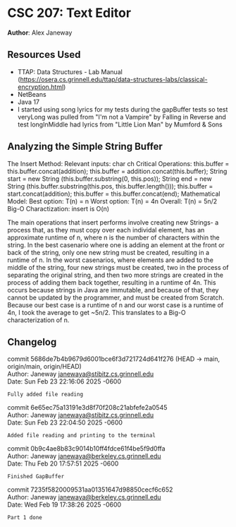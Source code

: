# CSC 207: Text Editor

**Author**: Alex Janeway

## Resources Used

+ TTAP: Data Structures - Lab Manual (https://osera.cs.grinnell.edu/ttap/data-structures-labs/classical-encryption.html)
+ NetBeans
+ Java 17
+ I started using song lyrics for my tests during the gapBuffer tests so
  test veryLong was pulled from "I'm not a Vampire" by Falling in Reverse and
  test longInMiddle had lyrics from "Little Lion Man" by Mumford & Sons

## Analyzing the Simple String Buffer
The Insert Method:
    Relevant inputs: 
        char ch
    Critical Operations:
        this.buffer = this.buffer.concat(addition);
        this.buffer = addition.concat(this.buffer);
        String start = new String (this.buffer.substring(0, this.pos));
        String end = new String (this.buffer.substring(this.pos, this.buffer.length()));
        this.buffer = start.concat(addition);
        this.buffer = this.buffer.concat(end);
    Mathematical Model:
        Best option: T(n) = n
        Worst option: T(n) = 4n
        Overall: T(n) = 5n/2
    Big-O Charactization:
        insert is O(n)

The main operations that insert performs involve creating new Strings-
a process that, as they must copy over each individal element, has
an approximate runtime of n, where n is the number of characters within the
string. In the best casenario where one is adding an element at the front
or back of the string, only one new string  must be created, resulting in
a runtime of n. In the worst casenarios, where elements are added to the
middle of the string, four new strings must be created, two in the
process of separating the original string, and then two more strings are
created in the process of adding them back together, resulting in a 
runtime of 4n. This occurs because strings in Java are immutable, and because
of that, they cannot be updated by the programmer, and must be created from
Scratch. Because our best case is a runtime of n and our worst case
is a runtime of 4n, I took the average to get ~5n/2. This translates to
a Big-O characterization of n.

## Changelog
commit 5686de7b4b9679d6001bce6f3d721724d641f276 (HEAD -> main, origin/main, origin/HEAD)                              
Author: Janeway <janewaya@stibitz.cs.grinnell.edu>                                                                    
Date:   Sun Feb 23 22:16:06 2025 -0600                                                                                
                                                                                                                      
    Fully added file reading                                                                                          
                                                                                                                      
commit 6e65ec75a13191e3d8f70f208c21abfefe2a0545                                                                       
Author: Janeway <janewaya@stibitz.cs.grinnell.edu>                                                                    
Date:   Sun Feb 23 22:04:50 2025 -0600                                                                                
                                                                                                                      
    Added file reading and printing to the terminal   

commit 0b9c4ae8b83c9014b10ff4fdce61f4be5f9d0ffa                                                                       
Author: Janeway <janewaya@berkeley.cs.grinnell.edu>                                                                   
Date:   Thu Feb 20 17:57:51 2025 -0600                                                                                
                                                                                                                      
    Finished GapBuffer                                                                                                
                                                                                                                      
commit 7235f5820009531aa01351647d98850cecf6c652                                                                       
Author: Janeway <janewaya@berkeley.cs.grinnell.edu>                                                                   
Date:   Wed Feb 19 17:38:26 2025 -0600                                                                                
                                                                                                                      
    Part 1 done 
